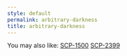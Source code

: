 ```yaml
---
style: default
permalink: arbitrary-darkness
title: arbitrary-darkness
---
```

You may also like:
[SCP-1500](http://scp-wiki.net/scp-1500)
[SCP-2399](http://scp-wiki.net/scp-2399)